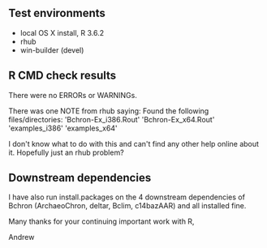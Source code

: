 ## Test environments
* local OS X install, R 3.6.2
* rhub
* win-builder (devel)

## R CMD check results
There were no ERRORs or WARNINGs.

There was one NOTE from rhub saying:
Found the following files/directories:
    'Bchron-Ex_i386.Rout' 'Bchron-Ex_x64.Rout' 'examples_i386'
    'examples_x64'

I don't know what to do with this and can't find any other help online about it. Hopefully just an rhub problem?

## Downstream dependencies
I have also run install.packages on the 4 downstream dependencies of Bchron (ArchaeoChron, deltar, Bclim, c14bazAAR) and all installed fine. 

Many thanks for your continuing important work with R,

Andrew